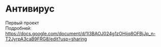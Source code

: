 # Антивирус
Первый проект  
Подробней: https://docs.google.com/document/d/1l3BAOJ024g1zOHijq8OFBjJp_n-T2JyrpA3caB9FRG8/edit?usp=sharing  
